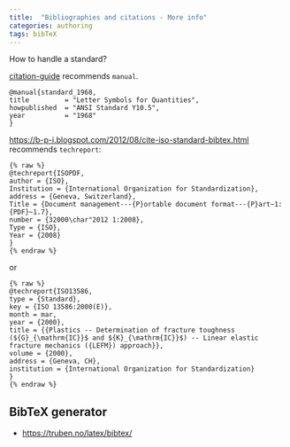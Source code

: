 ```yaml
---
title:  "Bibliographies and citations - More info"
categories: authoring
tags: bibTeX 
---
```


How to handle a standard?

[citation-guide] recommends `manual`.

    @manual{standard_1968,
    title         = "Letter Symbols for Quantities",
    howpublished  = "ANSI Standard Y10.5",
    year          = "1968"
    }


https://b-p-i.blogspot.com/2012/08/cite-iso-standard-bibtex.html recommends `techreport`:

~~~
{% raw %}
@techreport{ISOPDF,
author = {ISO},
Institution = {International Organization for Standardization},
address = {Geneva, Switzerland},
Title = {Document management---{P}ortable document format---{P}art~1: {PDF}~1.7},
number = {32000\char"2012 1:2008},
Type = {ISO},
Year = {2008}
}
{% endraw %}
~~~

or 

~~~
{% raw %}
@techreport{ISO13586,
type = {Standard},
key = {ISO 13586:2000(E)},
month = mar,
year = {2000},
title = {{Plastics -- Determination of fracture toughness (${G}_{\mathrm{IC}}$ and ${K}_{\mathrm{IC}}$) -- Linear elastic fracture mechanics ({LEFM}) approach}},
volume = {2000},
address = {Geneva, CH},
institution = {International Organization for Standardization}
}
{% endraw %}
~~~

[citation-guide]: https://libguides.nps.edu/citation/ieee-bibtex


## BibTeX generator

- https://truben.no/latex/bibtex/

